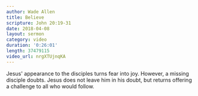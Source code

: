 ```yaml
---
author: Wade Allen
title: Believe
scripture: John 20:19-31
date: 2018-04-08
layout: sermon
category: video
duration: '0:26:01' 
length: 37479115
video_url: nrgXTUjnqKA
---
```


Jesus' appearance to the disciples turns fear into joy.  However, a missing disciple doubts. Jesus does not leave him in his doubt, but returns offering a challenge to all who would follow.
